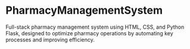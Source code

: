 # PharmacyManagementSystem
Full-stack pharmacy management system using HTML, CSS, and Python Flask, designed to optimize pharmacy operations by automating key processes and improving efficiency.
